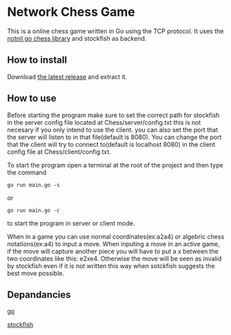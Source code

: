# Network Chess Game

This is a online chess game written in Go using the TCP protocol. It uses the [notnil go chess library](https://github.com/notnil/chess) and stockfish as backend.

## How to install

Download [the latest release]() and extract it.

## How to use

Before starting the program make sure to set the correct path for stockfish in the server config file located at Chess/server/config.txt this is not necesary if you only intend to use the client. you can also set the port that the server will listen to in that file(default is 8080). You can change the port that the client will try to connect to(default is localhost 8080) in the client config file at Chess/client/config.txt.

To start the program open a terminal at the root of the project and then type the command

```
go run main.go -s
```


or 

```
go run main.go -c
```
to start the program in server or client mode.

When in a game you can use normal coordinates(ex:a2a4) or algebric chess notations(ex:a4) to input a move. When inputing a move in an active game, if the move will capture another piece you will have to put a x between the two coordinates like this: e2xe4. Otherwise the move will be seen as invalid by stockfish even if it is not written this way when sotckfish suggests the best move possible.

## Depandancies

[go](https://go.dev/doc/install)

[stockfish](https://stockfishchess.org/download/)